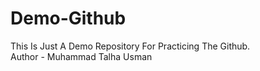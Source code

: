 # Demo-Github
This Is Just A Demo Repository For Practicing The Github.
<br>
Author - Muhammad Talha Usman
